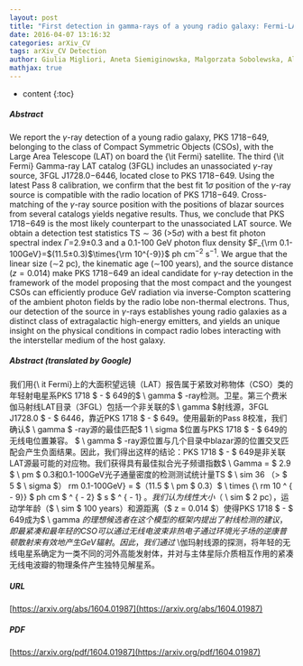 ```yaml
---
layout: post
title: "First detection in gamma-rays of a young radio galaxy: Fermi-LAT observations of the Compact Symmetric Object PKS 1718-649"
date: 2016-04-07 13:16:32
categories: arXiv_CV
tags: arXiv_CV Detection
author: Giulia Migliori, Aneta Siemiginowska, Malgorzata Sobolewska, Alan Loh, Stéphane Corbel, Luisa Ostorero, Łukasz Stawarz
mathjax: true
---
```


* content
{:toc}

##### Abstract
We report the $\gamma$-ray detection of a young radio galaxy, PKS 1718$-$649, belonging to the class of Compact Symmetric Objects (CSOs), with the Large Area Telescope (LAT) on board the {\it Fermi} satellite. The third {\it Fermi} Gamma-ray LAT catalog (3FGL) includes an unassociated $\gamma$-ray source, 3FGL J1728.0$-$6446, located close to PKS 1718$-$649. Using the latest Pass 8 calibration, we confirm that the best fit $1 \sigma$ position of the $\gamma$-ray source is compatible with the radio location of PKS 1718$-$649. Cross-matching of the $\gamma$-ray source position with the positions of blazar sources from several catalogs yields negative results. Thus, we conclude that PKS 1718$-$649 is the most likely counterpart to the unassociated LAT source. We obtain a detection test statistics TS$\sim 36$ ($>$5$\sigma$) with a best fit photon spectral index $\Gamma=$2.9$\pm$0.3 and a 0.1-100 GeV photon flux density $F_{\rm 0.1-100GeV}=$(11.5$\pm$0.3)$\times{\rm 10^{-9}}$ ph cm$^{-2}$ s$^{-1}$. We argue that the linear size ($\sim$2 pc), the kinematic age ($\sim$100 years), and the source distance ($z=0.014$) make PKS 1718$-$649 an ideal candidate for $\gamma$-ray detection in the framework of the model proposing that the most compact and the youngest CSOs can efficiently produce GeV radiation via inverse-Compton scattering of the ambient photon fields by the radio lobe non-thermal electrons. Thus, our detection of the source in $\gamma$-rays establishes young radio galaxies as a distinct class of extragalactic high-energy emitters, and yields an unique insight on the physical conditions in compact radio lobes interacting with the interstellar medium of the host galaxy.

##### Abstract (translated by Google)
我们用{\ it Fermi}上的大面积望远镜（LAT）报告属于紧致对称物体（CSO）类的年轻射电星系PKS 1718 $  -  $ 649的$ \ gamma $ -ray检测。卫星。第三个费米伽马射线LAT目录（3FGL）包括一个非关联的$ \ gamma $射线源，3FGL J1728.0 $  -  $ 6446，靠近PKS 1718 $  -  $ 649。使用最新的Pass 8校准，我们确认$ \ gamma $ -ray源的最佳匹配$ 1 \ sigma $位置与PKS 1718 $  -  $ 649的无线电位置兼容。 $ \ gamma $ -ray源位置与几个目录中blazar源的位置交叉匹配会产生负面结果。因此，我们得出这样的结论：PKS 1718 $  -  $ 649是非关联LAT源最可能的对应物。我们获得具有最佳拟合光子频谱指数$ \ Gamma = $ 2.9 $ \ pm $ 0.3和0.1-100GeV光子通量密度的检测测试统计量TS $ \ sim 36 $（$> $ 5 $ \ sigma $） rm 0.1-100GeV} = $（11.5 $ \ pm $ 0.3）$ \ times {\ rm 10 ^ { -  9}} $ ph cm $ ^ { -  2} $ s $ ^ { -  1} $。我们认为线性大小（$ \ sim $ 2 pc），运动学年龄（$ \ sim $ 100 years）和源距离（$ z = 0.014 $）使得PKS 1718 $  -  $ 649成为$ \ gamma $的理想候选者在这个模型的框架内提出了射线检测的建议，即最紧凑和最年轻的CSO可以通过无线电波束非热电子通过环境光子场的逆康普顿散射来有效地产生GeV辐射。因此，我们通过$ \伽玛射线源的探测，将年轻的无线电星系确定为一类不同的河外高能发射体，并对与主体星际介质相互作用的紧凑无线电波瓣的物理条件产生独特见解星系。

##### URL
[https://arxiv.org/abs/1604.01987](https://arxiv.org/abs/1604.01987)

##### PDF
[https://arxiv.org/pdf/1604.01987](https://arxiv.org/pdf/1604.01987)


